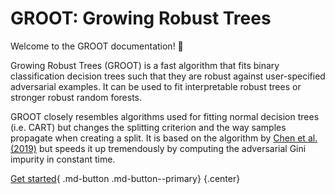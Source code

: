 # GROOT: Growing Robust Trees

Welcome to the GROOT documentation! :evergreen_tree:

Growing Robust Trees (GROOT) is a fast algorithm that fits binary classification decision trees such that they are robust against user-specified adversarial examples. It can be used to fit interpretable robust trees or stronger robust random forests.

GROOT closely resembles algorithms used for fitting normal decision trees (i.e. CART) but changes the splitting criterion and the way samples propagate when creating a split. It is based on the algorithm by [Chen et al. (2019)](https://arxiv.org/abs/1902.10660) but speeds it up tremendously by computing the adversarial Gini impurity in constant time.

[Get started](getting_started){ .md-button .md-button--primary}
{.center}
